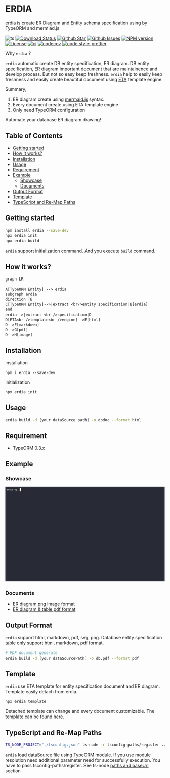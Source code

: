 # ERDIA

erdia is create ER Diagram and Entity schema specification using by TypeORM and mermiad.js

![ts](https://flat.badgen.net/badge/Built%20With/TypeScript/blue)
[![Download Status](https://img.shields.io/npm/dw/erdia.svg)](https://npmcharts.com/compare/erdia?minimal=true)
[![Github Star](https://img.shields.io/github/stars/imjuni/erdia.svg?style=popout)](https://github.com/imjuni/erdia)
[![Github Issues](https://img.shields.io/github/issues-raw/imjuni/erdia.svg)](https://github.com/imjuni/erdia/issues)
[![NPM version](https://img.shields.io/npm/v/erdia.svg)](https://www.npmjs.com/package/erdia)
[![License](https://img.shields.io/npm/l/erdia.svg)](https://github.com/imjuni/erdia/blob/master/LICENSE)
[![ci](https://github.com/imjuni/fast-maker/actions/workflows/ci.yml/badge.svg?branch=master&style=flat-square)](https://github.com/imjuni/fast-maker/actions/workflows/ci.yml)
[![codecov](https://codecov.io/gh/imjuni/fast-maker/branch/master/graph/badge.svg?token=YrUlnfDbso&style=flat-square)](https://codecov.io/gh/imjuni/fast-maker)
[![code style: prettier](https://img.shields.io/badge/code_style-prettier-ff69b4.svg?style=flat-square)](https://github.com/prettier/prettier)

Why `erdia` ?

`erdia` automatic create DB entity specification, ER diagram. DB entity specification, ER diagram important document that are maintainence and develop process. But not so easy keep freshness. `erdia` help to easily keep freshness and easily create beautiful document using [ETA](https://eta.js.org/) template engine.

Summary,

1. ER diagram create using [mermaid.js](http://mermaid.js.org/) syntax.
1. Every document create using ETA template engine
1. Only need TypeORM configuration

Automate your database ER diagram drawing!

## Table of Contents <!-- omit in toc -->

- [Getting started](#getting-started)
- [How it works?](#how-it-works)
- [Installation](#installation)
- [Usage](#usage)
- [Requirement](#requirement)
- [Example](#example)
  - [Showcase](#showcase)
  - [Documents](#documents)
- [Output Format](#output-format)
- [Template](#template)
- [TypeScript and Re-Map Paths](#typescript-and-re-map-paths)

## Getting started

```sh
npm install erdia --save-dev
npx erdia init
npx erdia build
```

`erdia` support initialization command. And you execute `build` command.

## How it works?

```mermaid
graph LR

A[TypeORM Entity] --> erdia
subgraph erdia
direction TB
C[TypeORM Entity]-->|extract <br/>entity specification|B[erdia]
end
erdia-->|extract <br />specification|D
D[ETA<br />template<br />engine]-->E[html]
D-->F[markdown]
D-->G[pdf]
D-->H[image]
```

## Installation

installation

```basn
npm i erdia --save-dev
```

initialization

```basn
npx erdia init
```

## Usage

```sh
erdia build -d [your dataSource path] -o dbdoc --format html
```

## Requirement

- TypeORM 0.3.x

## Example

### Showcase

![erdia showcase](./assets/erdia-showcase.gif)

### Documents

- [ER diagram png image format](./assets/erdiagram.png)
- [ER diagram & table pdf format](./assets/erdiagram.pdf)

## Output Format

`erdia` support html, markdown, pdf, svg, png. Database entity specification table only support html, markdown, pdf format.

```sh
# PDF document generate
erdia build -d [your dataSourcePath] -o db.pdf --format pdf
```

## Template

`erdia` use ETA template for entity specification document and ER diagram. Template easily detach from erdia.

```bash
npx erdia template
```

Detached template can change and every document customizable. The template can be found [here](https://github.com/imjuni/erdia/tree/master/src/template).

## TypeScript and Re-Map Paths

```sh
TS_NODE_PROJECT="./tsconfig.json" ts-node -r tsconfig-paths/register ./node_modules/.bin/erdia er -d [your dataSource path]
```

`erdia` load dataSource file using TypeORM module. If you use module resolution need additional parameter need for successfully execution. You have to pass tsconfig-paths/register. See ts-node [paths and baseUrl](https://github.com/TypeStrong/ts-node#paths-and-baseurl) section

